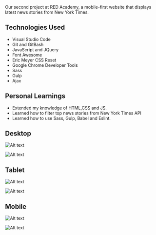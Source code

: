 Our second project at RED Academy, a mobile-first website that displays latest news stories from New York Times.

<h2>Technologies Used</h2>
<ul>
  <li>Visual Studio Code</li>
  <li>Git and GitBash</li>
  <li>JavaScript and JQuery</li>
  <li>Font Awesome</li>
  <li>Eric Meyer CSS Reset</li>
  <li>Google Chrome Developer Tools</li>
  <li>Sass</li>
  <li>Gulp</li>
  <li>Ajax</li>
</ul>

<h2>Personal Learnings</h2>
<ul>
  <li>Extended my knowledge of HTML,CSS and JS.</li>
  <li>Learned how to filter top news stories from New York Times API</li>
  <li>Learned how to use Sass, Gulp, Babel and Eslint.</li>
</ul>

<h2>Desktop</h2>

![Alt text](/images/desktop-loading-screenshot.png "Desktop Version")

![Alt text](/images/desktop-loaded-screenshot.png "Desktop Version")

<h2>Tablet</h2>

![Alt text](/images/tablet-loading-screenshot.png "Tablet Version")

![Alt text](/images/tablet-loaded-screenshot.png "Tablet Version")

<h2>Mobile</h2>

![Alt text](/images/mobile-loading-screenshot.png "Mobile Version")

![Alt text](/images/mobile-loaded-screenshot.png "Mobile Version")
